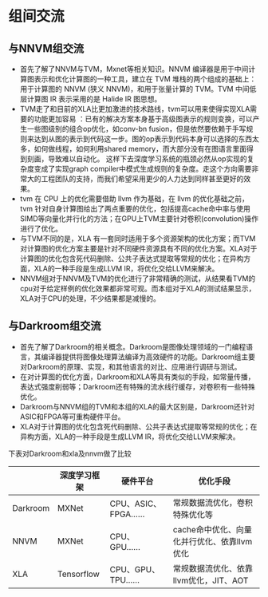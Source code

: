 # 组间交流

## 与NNVM组交流

* 首先了解了NNVM与TVM，Mxnet等相关知识。NNVM 编译器是用于中间计算图表示和优化计算图的一种工具，建立在 TVM 堆栈的两个组成的基础上：用于计算图的 NNVM (狭义 NNVM)，和用于张量计算的 TVM。TVM 中间低层计算图 IR 表示采用的是 Halide IR 图思想。
* TVM走了和目前的XLA比更加激进的技术路线，tvm可以用来使得实现XLA需要的功能更加容易 ：已有的解决方案本身基于高级图表示的规则变换，可以产生一些图级别的组合op优化，如conv-bn fusion，但是依然要依赖于手写规则来达到从图的表示到代码这一步。图的op表示到代码本身可以选择的东西太多，如何做线程，如何利用shared memory，而大部分没有在图语言里面得到刻画，导致难以自动化。 这样下去深度学习系统的瓶颈必然从op实现的复杂度变成了实现graph compiler中模式生成规则的复杂度。走这个方向需要非常大的工程团队的支持，而我们希望采用更少的人力达到同样甚至更好的效果。
* tvm 在 CPU 上的优化需要借助 llvm 作为基础，在 llvm 的优化基础之前，tvm 针对自身计算图给出了两点重要的优化，包括提高cache命中率与使用SIMD等向量化并行化的方法；在GPU上TVM主要针对卷积(convolution)操作进行了优化。
* 与TVM不同的是，XLA 有一套同时适用于多个资源架构的优化方案；而TVM 对计算图的优化方案主要是针对不同硬件资源具有不同的优化方案。XLA对于计算图的优化包含死代码删除、公共子表达式提取等常规的优化；在异构方面，XLA的一种手段是生成LLVM IR，将优化交给LLVM来解决。
* NNVM组对于NNVM及TVM的优化进行了非常精确的测试，从结果看TVM的cpu对于给定样例的优化效果都非常可观。而本组对于XLA的测试结果显示，XLA对于CPU的处理，不少结果都是减慢的。



## 与Darkroom组交流

* 首先了解了Darkroom的相关概念。Darkroom是图像处理领域的一门编程语言，其编译器提供将图像处理算法编译为高效硬件的功能。Darkroom组主要对Darkroom的原理、实现，和其他语言的对比、应用进行调研与测试。
* 在对计算图的优化方面，Darkroom和XLA等具有类似的手段，如常量传播，表达式强度削弱等；Darkroom还有特殊的流水线行缓存，对卷积有一些特殊优化。
* Darkroom与NNVM组的TVM和本组的XLA的最大区别是，Darkroom还针对ASIC和FPGA等可重构硬件平台。
* XLA对于计算图的优化包含死代码删除、公共子表达式提取等常规的优化；在异构方面，XLA的一种手段是生成LLVM IR，将优化交给LLVM来解决。


下表对Darkroom和xla及nnvm做了比较

|          | 深度学习框架     | 硬件平台            | 优化手段                       |
| -------- | ---------- | --------------- | -------------------------- |
| Darkroom | MXNet      | CPU、ASIC、FPGA…… | 常规数据流优化，卷积特殊优化等            |
| NNVM     | MXNet      | CPU、GPU……       | cache命中优化、向量化并行优化、依靠llvm优化 |
| XLA      | Tensorflow | CPU、GPU、TPU……   | 常规数据流优化、依靠llvm优化，JIT、AOT   |

